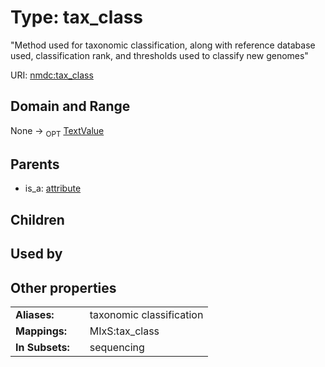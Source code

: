 
# Type: tax_class


"Method used for taxonomic classification, along with reference database used, classification rank, and thresholds used to classify new genomes"

URI: [nmdc:tax_class](https://microbiomedata/meta/tax_class)


## Domain and Range

None ->  <sub>OPT</sub> [TextValue](TextValue.md)

## Parents

 *  is_a: [attribute](attribute.md)

## Children


## Used by


## Other properties

|  |  |  |
| --- | --- | --- |
| **Aliases:** | | taxonomic classification |
| **Mappings:** | | MIxS:tax_class |
| **In Subsets:** | | sequencing |


